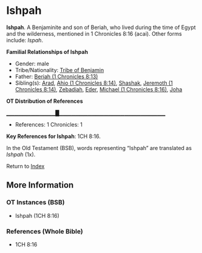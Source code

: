 # Ishpah
**Ishpah**. 
A Benjaminite and son of Beriah, who lived during the time of Egypt and the wilderness, mentioned in 1 Chronicles 8:16 (acai). 
Other forms include: 
*Ispah*. 




**Familial Relationships of Ishpah**


* Gender: male
* Tribe/Nationality: [Tribe of Benjamin](../../../groups/md/acai/Benjamin.md)
* Father: [Beriah (1 Chronicles 8:13)](Beriah.3.md)
* Sibling(s): [Arad](Arad.md), [Ahio (1 Chronicles 8:14)](Ahio.2.md), [Shashak](Shashak.md), [Jeremoth (1 Chronicles 8:14)](Jeremoth.2.md), [Zebadiah](Zebadiah.md), [Eder](Eder.md), [Michael (1 Chronicles 8:16)](Michael.6.md), [Joha](Joha.md)


**OT Distribution of References**

▁▁▁▁▁▁▁▁▁▁▁▁█▁▁▁▁▁▁▁▁▁▁▁▁▁▁▁▁▁▁▁▁▁▁▁▁▁▁
* References: 1 Chronicles: 1



**Key References for Ishpah**: 
1CH 8:16. 


In the Old Testament (BSB), words representing “Ishpah” are translated as 
*Ishpah* (1x). 




Return to [Index](00-Index.md)

## More Information

### OT Instances (BSB)

* Ishpah (1CH 8:16)



### References (Whole Bible)

* 1CH 8:16



